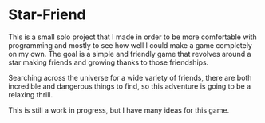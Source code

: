 # Star-Friend

This is a small solo project that I made in order to be more comfortable with programming and mostly to see how well I could make a game completely on my own.
The goal is a simple and friendly game that revolves around a star making friends and growing thanks to those friendships. 

Searching across the universe for a wide variety of friends, there are both incredible and dangerous things to find, so this adventure is going to be a relaxing thrill.

This is still a work in progress, but I have many ideas for this game.
